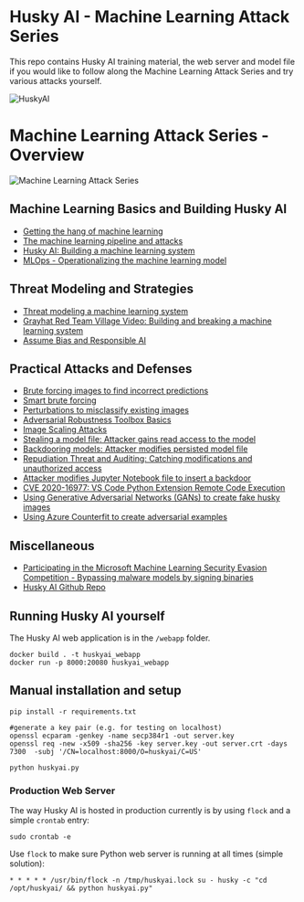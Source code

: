 # Husky AI - Machine Learning Attack Series

This repo contains Husky AI training material, the web server and model file if you would like to follow along the Machine Learning Attack Series and try various attacks yourself.

![HuskyAI](https://embracethered.com/blog/images/2020/husky-ai.jpg)


# Machine Learning Attack Series - Overview

![Machine Learning Attack Series](https://embracethered.com/blog/images/2020/ml-attack-series.jpg)

## Machine Learning Basics and Building Husky AI

* [Getting the hang of machine learning](https://embracethered.com/blog/posts/2020/machine-learning-basics/)
* [The machine learning pipeline and attacks](https://embracethered.com/blog/posts/2020/husky-ai-walkthrough/)
* [Husky AI: Building a machine learning system](https://embracethered.com/blog/posts/2020/husky-ai-building-the-machine-learning-model/)
* [MLOps - Operationalizing the machine learning model](https://embracethered.com/blog/posts/2020/husky-ai-mlops-operationalize-the-model/)

## Threat Modeling and Strategies 

* [Threat modeling a machine learning system](https://embracethered.com/blog/posts/2020/husky-ai-threat-modeling-machine-learning/)
* [Grayhat Red Team Village Video: Building and breaking a machine learning system](https://www.youtube.com/watch?v=-SV80sIBhqY)
* [Assume Bias and Responsible AI](https://embracethered.com/blog/posts/2020/machine-learning-attack-series-assume-bias-strategy/) 

## Practical Attacks and Defenses

* [Brute forcing images to find incorrect predictions](https://embracethered.com/blog/posts/2020/husky-ai-machine-learning-attack-bruteforce/) 
* [Smart brute forcing](https://embracethered.com/blog/posts/2020/husky-ai-machine-learning-attack-smart-fuzz/) 
* [Perturbations to misclassify existing images](https://embracethered.com/blog/posts/2020/husky-ai-machine-learning-attack-perturbation-external/) 
* [Adversarial Robustness Toolbox Basics](https://embracethered.com/blog/posts/2020/husky-ai-adversarial-robustness-toolbox-testing/)
* [Image Scaling Attacks](https://embracethered.com/blog/posts/2020/husky-ai-image-rescaling-attacks/)
* [Stealing a model file: Attacker gains read access to the model](https://embracethered.com/blog/posts/2020/husky-ai-machine-learning-model-stealing/) 
* [Backdooring models: Attacker modifies persisted model file](https://embracethered.com/blog/posts/2020/husky-ai-machine-learning-backdoor-model/)
* [Repudiation Threat and Auditing: Catching modifications and unauthorized access](https://embracethered.com/blog/posts/2020/husky-ai-repudiation-threat-deny-action-machine-learning/)
* [Attacker modifies Jupyter Notebook file to insert a backdoor](https://embracethered.com/blog/posts/2020/cve-2020-16977-vscode-microsoft-python-extension-remote-code-execution/)
* [CVE 2020-16977: VS Code Python Extension Remote Code Execution](https://embracethered.com/blog/posts/2020/cve-2020-16977-vscode-microsoft-python-extension-remote-code-execution/)
* [Using Generative Adversarial Networks (GANs) to create fake husky images](https://embracethered.com/blog/posts/2020/machine-learning-attack-series-generative-adversarial-networks-gan/)
* [Using Azure Counterfit to create adversarial examples](https://embracethered.com/blog/posts/2020/huskyai-using-azure-counterfit/)

## Miscellaneous

* [Participating in the Microsoft Machine Learning Security Evasion Competition - Bypassing malware models by signing binaries](https://embracethered.com/blog/posts/2020/microsoft-machine-learning-security-evasion-competition/)
* [Husky AI Github Repo](https://github.com/wunderwuzzi23/huskyai/)




## Running Husky AI yourself

The Husky AI web application is in the `/webapp` folder.

```
docker build . -t huskyai_webapp
docker run -p 8000:20080 huskyai_webapp
```

## Manual installation and setup

```
pip install -r requirements.txt
```

```
#generate a key pair (e.g. for testing on localhost)
openssl ecparam -genkey -name secp384r1 -out server.key
openssl req -new -x509 -sha256 -key server.key -out server.crt -days 7300  -subj '/CN=localhost:8000/O=huskyai/C=US'
```

```
python huskyai.py
```

### Production Web Server

The way Husky AI is hosted in production currently is by using `flock` and a simple `crontab` entry:

```
sudo crontab -e
```

Use `flock` to make sure Python web server is running at all times (simple solution):

```
* * * * * /usr/bin/flock -n /tmp/huskyai.lock su - husky -c "cd /opt/huskyai/ && python huskyai.py"
```
